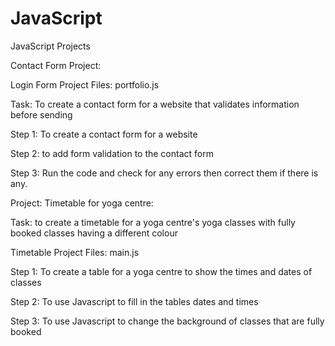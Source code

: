 # JavaScript
JavaScript Projects

Contact Form Project:

Login Form Project Files: portfolio.js

Task: To create a contact form for a website that validates information before sending

Step 1: To create a contact form for a website 

Step 2: to add form validation to the contact form

Step 3: Run the code and check for any errors then correct them if there is any. 

Project: Timetable for yoga centre: 

Task: to create a timetable for a yoga centre's yoga classes with fully booked classes having
a different colour

Timetable Project Files: main.js

 Step 1: To create a table for a yoga centre to show the times and dates of classes

Step 2: To use Javascript to fill in the tables dates and times 

Step 3: To use Javascript to change the background of classes that are fully booked
